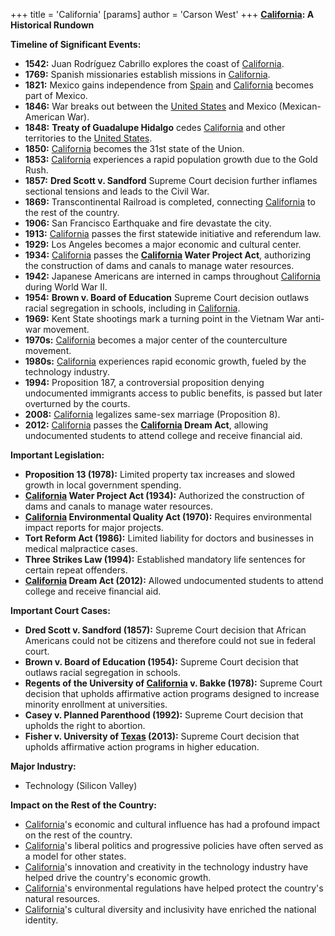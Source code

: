 +++
 title = 'California'
[params]
	author = 'Carson West'
+++
**[California](./../california/): A Historical Rundown**

**Timeline of Significant Events:**

* **1542:** Juan Rodríguez Cabrillo explores the coast of [California](./../california/).
* **1769:** Spanish missionaries establish missions in [California](./../california/).
* **1821:** Mexico gains independence from [Spain](./../spain/) and [California](./../california/) becomes part of Mexico.
* **1846:** War breaks out between the [United States](./../united-states/) and Mexico (Mexican-American War).
* **1848:** **Treaty of Guadalupe Hidalgo** cedes [California](./../california/) and other territories to the [United States](./../united-states/).
* **1850:** [California](./../california/) becomes the 31st state of the Union.
* **1853:** [California](./../california/) experiences a rapid population growth due to the Gold Rush.
* **1857:** **Dred Scott v. Sandford** Supreme Court decision further inflames sectional tensions and leads to the Civil War.
* **1869:** Transcontinental Railroad is completed, connecting [California](./../california/) to the rest of the country.
* **1906:** San Francisco Earthquake and fire devastate the city.
* **1913:** [California](./../california/) passes the first statewide initiative and referendum law.
* **1929:** Los Angeles becomes a major economic and cultural center.
* **1934:** [California](./../california/) passes the **[California](./../california/) Water Project Act**, authorizing the construction of dams and canals to manage water resources.
* **1942:** Japanese Americans are interned in camps throughout [California](./../california/) during World War II.
* **1954:** **Brown v. Board of Education** Supreme Court decision outlaws racial segregation in schools, including in [California](./../california/).
* **1969:** Kent State shootings mark a turning point in the Vietnam War anti-war movement.
* **1970s:** [California](./../california/) becomes a major center of the counterculture movement.
* **1980s:** [California](./../california/) experiences rapid economic growth, fueled by the technology industry.
* **1994:** Proposition 187, a controversial proposition denying undocumented immigrants access to public benefits, is passed but later overturned by the courts.
* **2008:** [California](./../california/) legalizes same-sex marriage (Proposition 8).
* **2012:** [California](./../california/) passes the **[California](./../california/) Dream Act**, allowing undocumented students to attend college and receive financial aid.

**Important Legislation:**

* **Proposition 13 (1978):** Limited property tax increases and slowed growth in local government spending.
* **[California](./../california/) Water Project Act (1934):** Authorized the construction of dams and canals to manage water resources.
* **[California](./../california/) Environmental Quality Act (1970):** Requires environmental impact reports for major projects.
* **Tort Reform Act (1986):** Limited liability for doctors and businesses in medical malpractice cases.
* **Three Strikes Law (1994):** Established mandatory life sentences for certain repeat offenders.
* **[California](./../california/) Dream Act (2012):** Allowed undocumented students to attend college and receive financial aid.

**Important Court Cases:**

* **Dred Scott v. Sandford (1857):** Supreme Court decision that African Americans could not be citizens and therefore could not sue in federal court.
* **Brown v. Board of Education (1954):** Supreme Court decision that outlaws racial segregation in schools.
* **Regents of the University of [California](./../california/) v. Bakke (1978):** Supreme Court decision that upholds affirmative action programs designed to increase minority enrollment at universities.
* **Casey v. Planned Parenthood (1992):** Supreme Court decision that upholds the right to abortion.
* **Fisher v. University of [Texas](./../texas/) (2013):** Supreme Court decision that upholds affirmative action programs in higher education.

**Major Industry:**

* Technology (Silicon Valley)

**Impact on the Rest of the Country:**

* [California](./../california/)'s economic and cultural influence has had a profound impact on the rest of the country.
* [California](./../california/)'s liberal politics and progressive policies have often served as a model for other states.
* [California](./../california/)'s innovation and creativity in the technology industry have helped drive the country's economic growth.
* [California](./../california/)'s environmental regulations have helped protect the country's natural resources.
* [California](./../california/)'s cultural diversity and inclusivity have enriched the national identity.